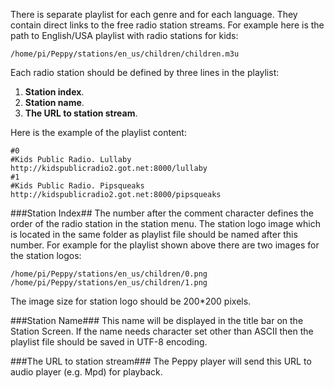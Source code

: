 There is separate playlist for each genre and for each language. They contain direct links to the free radio station streams. For example here is the path to English/USA playlist with radio stations for kids:
```
/home/pi/Peppy/stations/en_us/children/children.m3u
```

Each radio station should be defined by three lines in the playlist:

1. **Station index**.
2. **Station name**.
3. **The URL to station stream**.

Here is the example of the playlist content:
```
#0
#Kids Public Radio. Lullaby
http://kidspublicradio2.got.net:8000/lullaby
#1
#Kids Public Radio. Pipsqueaks
http://kidspublicradio2.got.net:8000/pipsqueaks
```

###Station Index##
The number after the comment character defines the order of the radio station in the station menu. The station logo image which is located in the same folder as playlist file should be named after this number. For example for the playlist shown above there are two images for the station logos:
```
/home/pi/Peppy/stations/en_us/children/0.png
/home/pi/Peppy/stations/en_us/children/1.png
```
The image size for station logo should be 200*200 pixels.

###Station Name###
This name will be displayed in the title bar on the Station Screen. If the name needs character set other than ASCII then the playlist file should be saved in UTF-8 encoding.

###The URL to station stream###
The Peppy player will send this URL to audio player (e.g. Mpd) for playback.